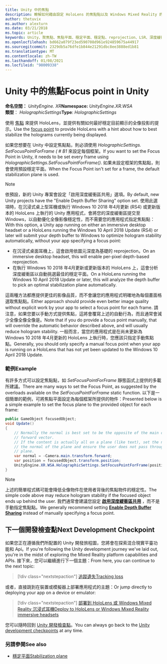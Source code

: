 ```yaml
---
title: Unity 中的焦點
description: 瞭解如何藉由設定 HoloLens 的焦點點以及 Windows Mixed Reality 的沉浸式耳機，以手動調整 Unity 中的全像影像穩定性。
author: thetuvix
ms.author: alexturn
ms.date: 03/21/2018
ms.topic: article
keywords: Unity、聚焦點、焦點平面、穩定平面、穩定點、reprojection、LSR、深度緩衝區、混合現實耳機、windows mixed reality 耳機、虛擬實境耳機
ms.openlocfilehash: bd662a079f23ed590708d961e924859675a44917
ms.sourcegitcommit: 2329db5a76dfe1b844e21291dbc8ee3888ed1b81
ms.translationtype: MT
ms.contentlocale: zh-TW
ms.lasthandoff: 01/08/2021
ms.locfileid: "98009338"
---
```

# <a name="focus-point-in-unity"></a><span data-ttu-id="3b664-104">Unity 中的焦點</span><span class="sxs-lookup"><span data-stu-id="3b664-104">Focus point in Unity</span></span>

<span data-ttu-id="3b664-105">**命名空間：** *UnityEngine. XR*</span><span class="sxs-lookup"><span data-stu-id="3b664-105">**Namespace:** *UnityEngine.XR.WSA*</span></span><br>
<span data-ttu-id="3b664-106">**類型**： *HolographicSettings*</span><span class="sxs-lookup"><span data-stu-id="3b664-106">**Type**: *HolographicSettings*</span></span>

<span data-ttu-id="3b664-107">使用 [焦點](../platform-capabilities-and-apis/hologram-stability.md#reprojection) 來提供 HoloLens，並提供有關如何最好穩定目前顯示的全像投影的提示。</span><span class="sxs-lookup"><span data-stu-id="3b664-107">Use the [focus point](../platform-capabilities-and-apis/hologram-stability.md#reprojection) to provide HoloLens with a hint about how to best stabilize the holograms currently being displayed.</span></span>

<span data-ttu-id="3b664-108">如果您想要在 Unity 中設定焦點點，則必須使用 *HolographicSettings. SetFocusPointForFrame ( # B1* 來設定每個框架。</span><span class="sxs-lookup"><span data-stu-id="3b664-108">If you want to set the Focus Point in Unity, it needs to be set every frame using *HolographicSettings.SetFocusPointForFrame()*.</span></span> <span data-ttu-id="3b664-109">如果未設定框架的焦點點，則會使用預設穩定平面。</span><span class="sxs-lookup"><span data-stu-id="3b664-109">When the Focus Point isn't set for a frame, the default stabilization plane is used.</span></span>

> [!NOTE]
> <span data-ttu-id="3b664-110">依預設，新的 Unity 專案會設定「啟用深度緩衝區共用」選項。</span><span class="sxs-lookup"><span data-stu-id="3b664-110">By default, new Unity projects have the "Enable Depth Buffer Sharing" option set.</span></span>  <span data-ttu-id="3b664-111">使用此選項時，在沉浸式桌上型耳機或執行 Windows 10 2018 年4月更新 (RS4) 或更新版本的 HoloLens 上執行的 Unity 應用程式，會將您的深度緩衝區提交至 Windows，以自動優化全像影像穩定性，而不需要您的應用程式指定焦點點：</span><span class="sxs-lookup"><span data-stu-id="3b664-111">With this option, a Unity app running on either an immersive desktop headset or a HoloLens running the Windows 10 April 2018 Update (RS4) or later will submit your depth buffer to Windows to optimize hologram stability automatically, without your app specifying a focus point:</span></span>
> * <span data-ttu-id="3b664-112">在沉浸式桌面耳機上，這會啟用依圖元深度為基礎的 reprojection。</span><span class="sxs-lookup"><span data-stu-id="3b664-112">On an immersive desktop headset, this will enable per-pixel depth-based reprojection.</span></span>
> * <span data-ttu-id="3b664-113">在執行 Windows 10 2018 年4月更新或更新版本的 HoloLens 上，這會分析深度緩衝區以自動挑選最佳的穩定平面。</span><span class="sxs-lookup"><span data-stu-id="3b664-113">On a HoloLens running the Windows 10 April 2018 Update or later, this will analyze the depth buffer to pick an optimal stabilization plane automatically.</span></span>
>
> <span data-ttu-id="3b664-114">這兩種方法都應提供更佳的影像品質，而不會讓您的應用程式明確地為每個畫面格選取焦點點。</span><span class="sxs-lookup"><span data-stu-id="3b664-114">Either approach should provide even better image quality without explicit work by your app to select a focus point for each frame.</span></span>  <span data-ttu-id="3b664-115">請注意，如果您要以手動方式提供焦點，這將會覆寫上述的自動行為，而且通常會減少全像全像全像是。</span><span class="sxs-lookup"><span data-stu-id="3b664-115">Note that if you do provide a focus point manually, that will override the automatic behavior described above, and will usually reduce hologram stability.</span></span>  <span data-ttu-id="3b664-116">一般而言，當您的應用程式是在尚未更新為 Windows 10 2018 年4月更新的 HoloLens 上執行時，您應該只指定手動焦點點。</span><span class="sxs-lookup"><span data-stu-id="3b664-116">Generally, you should only specify a manual focus point when your app is running on a HoloLens that has not yet been updated to the Windows 10 April 2018 Update.</span></span>

### <a name="example"></a><span data-ttu-id="3b664-117">範例</span><span class="sxs-lookup"><span data-stu-id="3b664-117">Example</span></span>

<span data-ttu-id="3b664-118">有許多方式可以設定焦點點，如 *SetFocusPointForFrame* 靜態函式上提供的多載所建議。</span><span class="sxs-lookup"><span data-stu-id="3b664-118">There are many ways to set the Focus Point, as suggested by the overloads available on the *SetFocusPointForFrame* static function.</span></span> <span data-ttu-id="3b664-119">以下是一個簡單的範例，可將焦點平面設定為每個框架所提供的物件：</span><span class="sxs-lookup"><span data-stu-id="3b664-119">Presented below is a simple example to set the focus plane to the provided object for each frame:</span></span>

```cs
public GameObject focusedObject;
void Update()
{
    // Normally the normal is best set to be the opposite of the main camera's
    // forward vector.
    // If the content is actually all on a plane (like text), set the normal to
    // the normal of the plane and ensure the user does not pass through the
    // plane.
    var normal = -Camera.main.transform.forward;     
    var position = focusedObject.transform.position;
    UnityEngine.XR.WSA.HolographicSettings.SetFocusPointForFrame(position, normal);
}
```

> [!NOTE]
> <span data-ttu-id="3b664-120">上述的簡單程式碼可能會降低全像物件在使用者背後的焦點物件的穩定性。</span><span class="sxs-lookup"><span data-stu-id="3b664-120">The simple code above may reduce hologram stability if the focused object ends up behind the user.</span></span> <span data-ttu-id="3b664-121">我們通常會建議您設定 **[啟用深度緩衝區共用](camera-in-unity.md#sharing-your-depth-buffers-with-windows)** ，而不是手動指定焦點點。</span><span class="sxs-lookup"><span data-stu-id="3b664-121">We generally recommend setting **[Enable Depth Buffer Sharing](camera-in-unity.md#sharing-your-depth-buffers-with-windows)** instead of manually specifying a focus point.</span></span>

## <a name="next-development-checkpoint"></a><span data-ttu-id="3b664-122">下一個開發檢查點</span><span class="sxs-lookup"><span data-stu-id="3b664-122">Next Development Checkpoint</span></span>

<span data-ttu-id="3b664-123">如果您正在遵循我們所配置的 Unity 開發旅程圖，您將會在探索混合現實平臺功能和 Api。</span><span class="sxs-lookup"><span data-stu-id="3b664-123">If you're following the Unity development journey we've laid out, you're in the midst of exploring the Mixed Reality platform capabilities and APIs.</span></span> <span data-ttu-id="3b664-124">接下來，您可以繼續進行下一個主題：</span><span class="sxs-lookup"><span data-stu-id="3b664-124">From here, you can continue to the next topic:</span></span>

> [!div class="nextstepaction"]
> [<span data-ttu-id="3b664-125">追蹤遺失</span><span class="sxs-lookup"><span data-stu-id="3b664-125">Tracking loss</span></span>](tracking-loss-in-unity.md)

<span data-ttu-id="3b664-126">或者，直接跳到在裝置或模擬器上部署應用程式的主題：</span><span class="sxs-lookup"><span data-stu-id="3b664-126">Or jump directly to deploying your app on a device or emulator:</span></span>

> [!div class="nextstepaction"]
> [<span data-ttu-id="3b664-127">部署到 HoloLens 或 Windows Mixed Reality 沉浸式耳機</span><span class="sxs-lookup"><span data-stu-id="3b664-127">Deploy to HoloLens or Windows Mixed Reality immersive headsets</span></span>](../platform-capabilities-and-apis/using-visual-studio.md)

<span data-ttu-id="3b664-128">您可以隨時回到 [Unity 開發檢查點](unity-development-overview.md#3-platform-capabilities-and-apis)。</span><span class="sxs-lookup"><span data-stu-id="3b664-128">You can always go back to the [Unity development checkpoints](unity-development-overview.md#3-platform-capabilities-and-apis) at any time.</span></span>

### <a name="see-also"></a><span data-ttu-id="3b664-129">另請參閱</span><span class="sxs-lookup"><span data-stu-id="3b664-129">See also</span></span>

* [<span data-ttu-id="3b664-130">穩定平面</span><span class="sxs-lookup"><span data-stu-id="3b664-130">Stabilization plane</span></span>](../platform-capabilities-and-apis/hologram-stability.md#reprojection)
